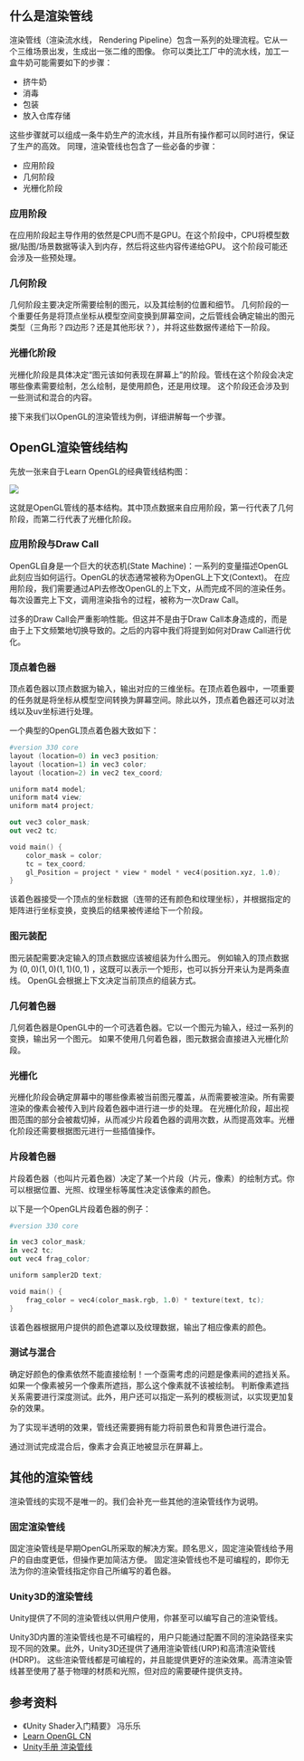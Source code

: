 ## 什么是渲染管线
渲染管线（渲染流水线， Rendering Pipeline）包含一系列的处理流程。它从一个三维场景出发，生成出一张二维的图像。
你可以类比工厂中的流水线，加工一盒牛奶可能需要如下的步骤：

+ 挤牛奶
+ 消毒
+ 包装
+ 放入仓库存储

这些步骤就可以组成一条牛奶生产的流水线，并且所有操作都可以同时进行，保证了生产的高效。
同理，渲染管线也包含了一些必备的步骤：

+ 应用阶段
+ 几何阶段
+ 光栅化阶段

### 应用阶段
在应用阶段起主导作用的依然是CPU而不是GPU。在这个阶段中，CPU将模型数据/贴图/场景数据等读入到内存，然后将这些内容传递给GPU。
这个阶段可能还会涉及一些预处理。

### 几何阶段
几何阶段主要决定所需要绘制的图元，以及其绘制的位置和细节。
几何阶段的一个重要任务是将顶点坐标从模型空间变换到屏幕空间，之后管线会确定输出的图元类型（三角形？四边形？还是其他形状？），并将这些数据传递给下一阶段。

### 光栅化阶段
光栅化阶段是具体决定“图元该如何表现在屏幕上”的阶段。管线在这个阶段会决定哪些像素需要绘制，怎么绘制，是使用颜色，还是用纹理。
这个阶段还会涉及到一些测试和混合的内容。

接下来我们以OpenGL的渲染管线为例，详细讲解每一个步骤。

## OpenGL渲染管线结构
先放一张来自于Learn OpenGL的经典管线结构图：

![](https://learnopengl-cn.github.io/img/01/04/pipeline.png)

这就是OpenGL管线的基本结构。其中顶点数据来自应用阶段，第一行代表了几何阶段，而第二行代表了光栅化阶段。

### 应用阶段与Draw Call
OpenGL自身是一个巨大的状态机(State Machine)：一系列的变量描述OpenGL此刻应当如何运行。OpenGL的状态通常被称为OpenGL上下文(Context)。
在应用阶段，我们需要通过API去修改OpenGL的上下文，从而完成不同的渲染任务。每次设置完上下文，调用渲染指令的过程，被称为一次Draw Call。

过多的Draw Call会严重影响性能。但这并不是由于Draw Call本身造成的，而是由于上下文频繁地切换导致的。之后的内容中我们将提到如何对Draw Call进行优化。

### 顶点着色器
顶点着色器以顶点数据为输入，输出对应的三维坐标。在顶点着色器中，一项重要的任务就是将坐标从模型空间转换为屏幕空间。除此以外，顶点着色器还可以对法线以及uv坐标进行处理。

一个典型的OpenGL顶点着色器大致如下：
```s
#version 330 core
layout (location=0) in vec3 position;
layout (location=1) in vec3 color;
layout (location=2) in vec2 tex_coord;

uniform mat4 model;
uniform mat4 view;
uniform mat4 project;

out vec3 color_mask;
out vec2 tc;

void main() {
    color_mask = color;
    tc = tex_coord;
    gl_Position = project * view * model * vec4(position.xyz, 1.0);
}

```

该着色器接受一个顶点的坐标数据（连带的还有颜色和纹理坐标），并根据指定的矩阵进行坐标变换，变换后的结果被传递给下一个阶段。

### 图元装配
图元装配需要决定输入的顶点数据应该被组装为什么图元。
例如输入的顶点数据为 $(0, 0) (1, 0) (1, 1) (0, 1)$ ，这既可以表示一个矩形，也可以拆分开来认为是两条直线。
OpenGL会根据上下文决定当前顶点的组装方式。

### 几何着色器
几何着色器是OpenGL中的一个可选着色器。它以一个图元为输入，经过一系列的变换，输出另一个图元。
如果不使用几何着色器，图元数据会直接进入光栅化阶段。

### 光栅化
光栅化阶段会确定屏幕中的哪些像素被当前图元覆盖，从而需要被渲染。所有需要渲染的像素会被传入到片段着色器中进行进一步的处理。
在光栅化阶段，超出视图范围的部分会被裁切掉，从而减少片段着色器的调用次数，从而提高效率。光栅化阶段还需要根据图元进行一些插值操作。

### 片段着色器
片段着色器（也叫片元着色器）决定了某一个片段（片元，像素）的绘制方式。你可以根据位置、光照、纹理坐标等属性决定该像素的颜色。

以下是一个OpenGL片段着色器的例子：
```s
#version 330 core

in vec3 color_mask;
in vec2 tc;
out vec4 frag_color;

uniform sampler2D text;

void main() {
    frag_color = vec4(color_mask.rgb, 1.0) * texture(text, tc);
}
```

该着色器根据用户提供的颜色遮罩以及纹理数据，输出了相应像素的颜色。

### 测试与混合
确定好颜色的像素依然不能直接绘制！一个亟需考虑的问题是像素间的遮挡关系。如果一个像素被另一个像素所遮挡，那么这个像素就不该被绘制。
判断像素遮挡关系需要进行深度测试。此外，用户还可以指定一系列的模板测试，以实现更加复杂的效果。

为了实现半透明的效果，管线还需要拥有能力将前景色和背景色进行混合。

通过测试完成混合后，像素才会真正地被显示在屏幕上。

## 其他的渲染管线
渲染管线的实现不是唯一的。我们会补充一些其他的渲染管线作为说明。

### 固定渲染管线
固定渲染管线是早期OpenGL所采取的解决方案。顾名思义，固定渲染管线给予用户的自由度更低，但操作更加简洁方便。
固定渲染管线也不是可编程的，即你无法为你的渲染管线指定你自己所编写的着色器。

### Unity3D的渲染管线
Unity提供了不同的渲染管线以供用户使用，你甚至可以编写自己的渲染管线。

Unity3D内置的渲染管线也是不可编程的，用户只能通过配置不同的渲染路径来实现不同的效果。此外，Unity3D还提供了通用渲染管线(URP)和高清渲染管线(HDRP)。
这些渲染管线都是可编程的，并且能提供更好的渲染效果。高清渲染管线甚至使用了基于物理的材质和光照，但对应的需要硬件提供支持。

## 参考资料
+ 《Unity Shader入门精要》 冯乐乐
+ [Learn OpenGL CN](https://learnopengl-cn.github.io/)
+ [Unity手册 渲染管线](https://docs.unity.cn/cn/2021.1/Manual/render-pipelines.html)